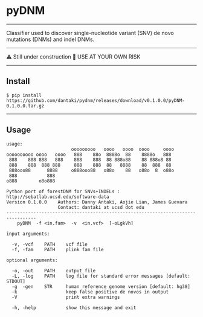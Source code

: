 # pyDNM
----

Classifier used to discover single-nucleotide variant (SNV) de novo mutations (DNMs) and indel DNMs.

---

:warning: Still under construction :construction:
USE AT YOUR OWN RISK

---

## Install

```
$ pip install https://github.com/dantaki/pydnm/releases/download/v0.1.0.0/pyDNM-0.1.0.0.tar.gz 
```

---

## Usage

```
usage: 
                        ooooooooo   oooo   oooo  oooo     oooo 
oooooooooo oooo   oooo   888    88o  8888o  88    8888o   888  
 888    888 888   888    888    888  88 888o88    88 888o8 88  
 888    888  888 888     888    888  88   8888    88  888  88  
 888ooo88      8888     o888ooo88   o88o    88   o88o  8  o88o 
 888           888
o888        o8o888                                         

Python port of forestDNM for SNVs+INDELs : http://sebatlab.ucsd.edu/software-data 
Version 0.1.0.0    Authors: Danny Antaki, Aojie Lian, James Guevara    
                   Contact: dantaki at ucsd dot edu
---------------------------------------------------------------------------------
    pyDNM  -f <in.fam>  -v  <in.vcf>  [-oLgkVh]
    
input arguments:
  
  -v, -vcf    PATH    vcf file
  -f, -fam    PATH    plink fam file
  
optional arguments:

  -o, -out    PATH    output file
  -L, -log    PATH    log file for standard error messages [default: STDOUT]
  -g  -gen    STR     human reference genome version [default: hg38]
  -k                  keep false positive de novos in output
  -V                  print extra warnings
  
  -h, -help           show this message and exit

```


